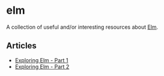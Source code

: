 # elm

A collection of useful and/or interesting resources about
[Elm](http://elm-lang.org/).

## Articles

- [Exploring Elm - Part
  1](http://www.christianalfoni.com/articles/2015_11_30_Exploring-Elm-part1)
- [Exploring Elm - Part
  2](http://www.christianalfoni.com/articles/2015_12_17_Exploring-Elm-part2)
